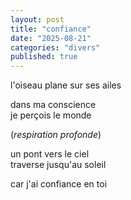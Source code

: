 ```yaml
---
layout: post
title: "confiance"
date: "2025-08-21"
categories: "divers"
published: true
---
```


l'oiseau plane sur ses ailes  

dans ma conscience  
je perçois le monde  

(*respiration profonde*)  

un pont vers le ciel  
traverse jusqu'au soleil  

car j'ai confiance en toi  
